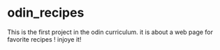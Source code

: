 # odin_recipes
This is the first project in the odin curriculum.
it is about a web page for favorite recipes !
injoye it!